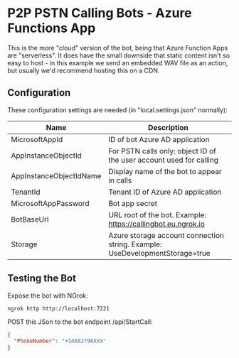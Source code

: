 # P2P PSTN Calling Bots - Azure Functions App
This is the more "cloud" version of the bot, being that Azure Function Apps are "serverless". It does have the small downside that static content isn't so easy to host - in this example we send an embedded WAV file as an action, but usually we'd recommend hosting this on a CDN.

## Configuration 
These configuration settings are needed (in "local.settings.json" normally):

Name | Description
--------------- | -----------
MicrosoftAppId | ID of bot Azure AD application
AppInstanceObjectId | For PSTN calls only: object ID of the user account used for calling
AppInstanceObjectIdName | Display name of the bot to appear in calls
TenantId | Tenant ID of Azure AD application
MicrosoftAppPassword | Bot app secret
BotBaseUrl | URL root of the bot. Example: https://callingbot.eu.ngrok.io
Storage | Azure storage account connection string. Example: UseDevelopmentStorage=true

## Testing the Bot
Expose the bot with NGrok:
```
ngrok http http://localhost:7221
```

POST this JSon to the bot endpoint /api/StartCall:
```json
{
  "PhoneNumber": "+34682796XXX"
}
```
